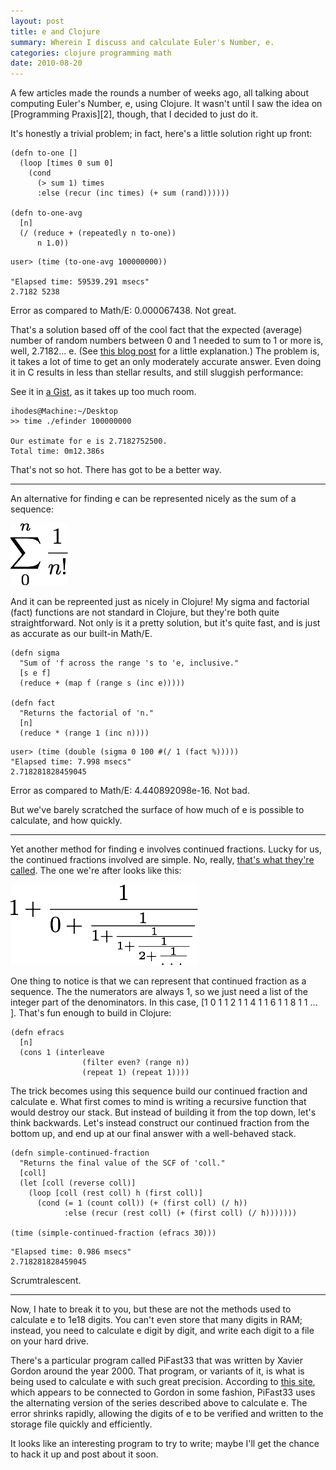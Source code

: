 ```yaml
---
layout: post
title: e and Clojure
summary: Wherein I discuss and calculate Euler's Number, e.
categories: clojure programming math
date: 2010-08-20
---
```


<section>
A few articles made the rounds a number of weeks ago, all talking about computing Euler's Number, e, using Clojure. It wasn't until I saw the idea on [Programming Praxis][2], though, that I decided to just do it.

It's honestly a trivial problem; in fact, here's a little solution right up front:

~~~~~~~~~~~~~~~~~~~~~~~~~~~~~~~~~~~~~~~~~~ {.clojure}
(defn to-one []
  (loop [times 0 sum 0]
    (cond
      (> sum 1) times
      :else (recur (inc times) (+ sum (rand))))))

(defn to-one-avg
  [n]
  (/ (reduce + (repeatedly n to-one))
      n 1.0))
~~~~~~~~~~~~~~~~~~~~~~~~~~~~~~~~~~~~~~~~~~

    user> (time (to-one-avg 100000000))

    "Elapsed time: 59539.291 msecs"
    2.7182 5238

Error as compared to Math/E: 0.000067438. Not great.

That's a solution based off of the cool fact that the expected (average) number of random numbers between 0 and 1 needed to sum to 1 or more is, well, 2.7182… e. (See [this blog post][3] for a little explanation.) The problem is, it takes a lot of time to get an only moderately accurate answer. Even doing it in C results in less than stellar results, and still sluggish performance:

See it in [a Gist][4], as it takes up too much room.

    ihodes@Machine:~/Desktop
    >> time ./efinder 100000000

    Our estimate for e is 2.7182752500.
    Total time: 0m12.386s

That's not so hot. There has got to be a better way.

* * *

An alternative for finding e can be represented nicely as the sum of a sequence:

<img src="/images/sumfore.png" alt="sumfore" width="92" height="100" />

And it can be repreented just as nicely in Clojure! My sigma and factorial (fact) functions are not standard in Clojure, but they're both quite straightforward. Not only is it a pretty solution, but it's quite fast, and is just as accurate as our built-in Math/E.

~~~~~~~~~~~~~~~~~~~~~~~~~~~~~~~~~~~~~~~~~~ {.clojure}
(defn sigma
  "Sum of 'f across the range 's to 'e, inclusive."
  [s e f]
  (reduce + (map f (range s (inc e)))))

(defn fact
  "Returns the factorial of 'n."
  [n]
  (reduce * (range 1 (inc n))))
~~~~~~~~~~~~~~~~~~~~~~~~~~~~~~~~~~~~~~~~~~

    user> (time (double (sigma 0 100 #(/ 1 (fact %)))))
    "Elapsed time: 7.998 msecs"
    2.718281828459045

Error as compared to Math/E: 4.440892098e-16. Not bad.

But we've barely scratched the surface of how much of e is possible to calculate, and how quickly.

* * *

Yet another method for finding e involves continued fractions. Lucky for us, the continued fractions involved are simple. No, really, [that's what they're called][5]. The one we're after looks like this:

<img src="/images/continuedefrac.png" alt="continuedefrac" width="300" height="129" />

One thing to notice is that we can represent that continued fraction as a sequence. The the numerators are always 1, so we just need a list of the integer part of the denominators. In this case, [1 0 1 1 2 1 1 4 1 1 6 1 1 8 1 1 … ]. That's fun enough to build in Clojure:

~~~~~~~~~~~~~~~~~~~~~~~~~~~~~~~~~~~~~~~~~~ {.clojure}
(defn efracs
  [n]
  (cons 1 (interleave
                (filter even? (range n))
                (repeat 1) (repeat 1))))
~~~~~~~~~~~~~~~~~~~~~~~~~~~~~~~~~~~~~~~~~~

The trick becomes using this sequence build our continued fraction and calculate e. What first comes to mind is writing a recursive function that would destroy our stack. But instead of building it from the top down, let's think backwards. Let's instead construct our continued fraction from the bottom up, and end up at our final answer with a well-behaved stack.

~~~~~~~~~~~~~~~~~~~~~~~~~~~~~~~~~~~~~~~~~~ {.clojure}
(defn simple-continued-fraction
  "Returns the final value of the SCF of 'coll."
  [coll]
  (let [coll (reverse coll)]
    (loop [coll (rest coll) h (first coll)]
      (cond (= 1 (count coll)) (+ (first coll) (/ h))
            :else (recur (rest coll) (+ (first coll) (/ h)))))))

(time (simple-continued-fraction (efracs 30)))
~~~~~~~~~~~~~~~~~~~~~~~~~~~~~~~~~~~~~~~~~~

    "Elapsed time: 0.986 msecs"
    2.718281828459045

Scrumtralescent.

* * *

Now, I hate to break it to you, but these are not the methods used to calculate e to 1e18 digits. You can't even store that many digits in RAM; instead, you need to calculate e digit by digit, and write each digit to a file on your hard drive.

There's a particular program called PiFast33 that was written by Xavier Gordon around the year 2000. That program, or variants of it, is what is being used to calculate e with such great precision. According to [this site][6], which appears to be connected to Gordon in some fashion, PiFast33 uses the alternating version of the series described above to calculate e. The error shrinks rapidly, allowing the digits of e to be verified and written to the storage file quickly and efficiently.

<p>It looks like an interesting program to try to write; maybe I'll get the chance to hack it up and post about it soon.</p>
</section>

 [1]: http://copperthoughts.com
 [2]: http://programmingpraxis.com/2010/08/13/e/
 [3]: http://www.mostlymaths.net/2010/08/and-e-appears-from-nowhere.html
 [4]: http://gist.github.com/539670
 [5]: http://en.wikipedia.org/wiki/Simple_continued_fraction
 [6]: http://numbers.computation.free.fr/Constants/E/e.html#eSeries
